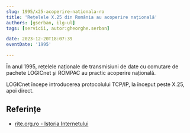 ```yaml
---
slug: 1995/x25-acoperire-nationala-ro
title: 'Rețelele X.25 din România au acoperire națională'
authors: [gserban, ilg-ul]
tags: [servicii, autor:gheorghe.serban]

date: 2023-12-20T18:07:39
eventDate: '1995'

---
```


În anul 1995, rețelele naționale de transmisiuni de date cu comutare de pachete
LOGICnet și ROMPAC au practic acoperire națională.

<!-- truncate -->

LOGICnet începe introducerea protocolului TCP/IP, la început peste X.25,
apoi direct.

## Referințe

- [rite.org.ro - Istoria Internetului](https://rite.org.ro/istoria-internetului/)
